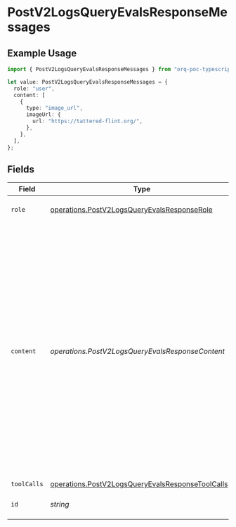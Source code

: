 # PostV2LogsQueryEvalsResponseMessages

## Example Usage

```typescript
import { PostV2LogsQueryEvalsResponseMessages } from "orq-poc-typescript-multi-env-version/models/operations";

let value: PostV2LogsQueryEvalsResponseMessages = {
  role: "user",
  content: [
    {
      type: "image_url",
      imageUrl: {
        url: "https://tattered-flint.org/",
      },
    },
  ],
};
```

## Fields

| Field                                                                                                                                                                                                                                                                    | Type                                                                                                                                                                                                                                                                     | Required                                                                                                                                                                                                                                                                 | Description                                                                                                                                                                                                                                                              |
| ------------------------------------------------------------------------------------------------------------------------------------------------------------------------------------------------------------------------------------------------------------------------ | ------------------------------------------------------------------------------------------------------------------------------------------------------------------------------------------------------------------------------------------------------------------------ | ------------------------------------------------------------------------------------------------------------------------------------------------------------------------------------------------------------------------------------------------------------------------ | ------------------------------------------------------------------------------------------------------------------------------------------------------------------------------------------------------------------------------------------------------------------------ |
| `role`                                                                                                                                                                                                                                                                   | [operations.PostV2LogsQueryEvalsResponseRole](../../models/operations/postv2logsqueryevalsresponserole.md)                                                                                                                                                               | :heavy_check_mark:                                                                                                                                                                                                                                                       | The role of the prompt message                                                                                                                                                                                                                                           |
| `content`                                                                                                                                                                                                                                                                | *operations.PostV2LogsQueryEvalsResponseContent*                                                                                                                                                                                                                         | :heavy_check_mark:                                                                                                                                                                                                                                                       | The contents of the user message. Either the text content of the message or an array of content parts with a defined type, each can be of type `text` or `image_url` when passing in images. You can pass multiple images by adding multiple `image_url` content parts.  |
| `toolCalls`                                                                                                                                                                                                                                                              | [operations.PostV2LogsQueryEvalsResponseToolCalls](../../models/operations/postv2logsqueryevalsresponsetoolcalls.md)[]                                                                                                                                                   | :heavy_minus_sign:                                                                                                                                                                                                                                                       | N/A                                                                                                                                                                                                                                                                      |
| `id`                                                                                                                                                                                                                                                                     | *string*                                                                                                                                                                                                                                                                 | :heavy_minus_sign:                                                                                                                                                                                                                                                       | The id of the resource                                                                                                                                                                                                                                                   |